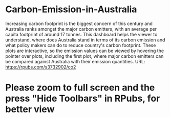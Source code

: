 # Carbon-Emission-in-Australia
Increasing carbon footprint is the biggest concern of this century and Australia ranks amongst the major carbon emitters, with an average per capita footprint of around 17 tonnes. This dashboard helps the viewer to understand, where does Australia stand in terms of its carbon emission and what policy makers can do to reduce country's carbon footprint. These plots are interactive, so the emission values can be viewed by hovering the pointer over plots, including the first plot, where major carbon emitters can be compared against Australia with their emission quantities.
URL: https://rpubs.com/s3732902/co2
# Please zoom to full screen and the press "Hide Toolbars" in RPubs, for better view
